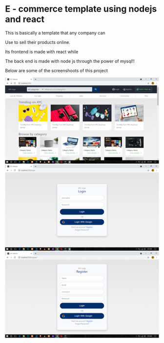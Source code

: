 ﻿# E - commerce template using nodejs and react

This is basically a template that any company can 

Use to sell their products online.



Its frontend is made with react while 

The back end is made with node js through the power of mysql!!

Below are some of the screenshoots of this project

![Output 1](https://github.com/Wanziro/ayc-business-group-ltd/blob/master/public/assets/img/result1.png)
![Output 2](https://github.com/Wanziro/ayc-business-group-ltd/blob/master/public/assets/img/result2.png)
![Output 3](https://github.com/Wanziro/ayc-business-group-ltd/blob/master/public/assets/img/result3.png)
